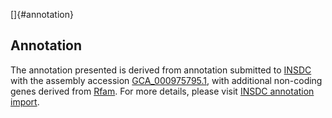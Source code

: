 []{#annotation}

Annotation
----------

The annotation presented is derived from annotation submitted to
[INSDC](http://www.insdc.org) with the assembly accession
[GCA\_000975795.1](http://www.ebi.ac.uk/ena/data/view/GCA_000975795.1),
with additional non-coding genes derived from
[Rfam](http://rfam.xfam.org/). For more details, please visit [INSDC
annotation
import](http://ensemblgenomes.org/info/data/insdc_annotation).
